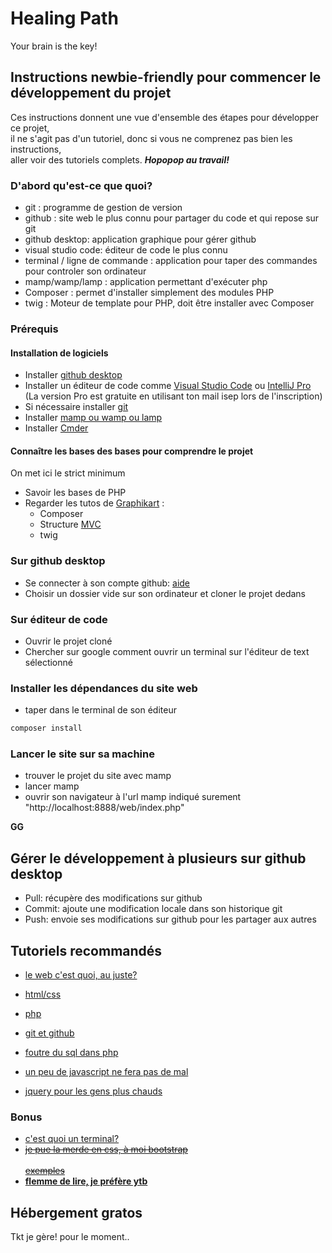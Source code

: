 # Healing Path  
Your brain is the key!  
  
## Instructions newbie-friendly pour commencer le développement du projet  
Ces instructions donnent une vue d'ensemble des étapes pour développer ce projet,  
il ne s'agit pas d'un tutoriel, donc si vous ne comprenez pas bien les instructions,  
aller voir des tutoriels complets. **_Hopopop au travail!_**  
  
### D'abord qu'est-ce que quoi?  
  
 * git :  programme de gestion de version  
 * github : site web le plus connu pour partager du code et qui repose sur git  
 * github desktop: application graphique pour gérer github  
 * visual studio code: éditeur de code le plus connu  
 * terminal / ligne de commande : application pour taper des commandes pour controler son ordinateur   
 * mamp/wamp/lamp : application permettant d'exécuter php  
 * Composer : permet d'installer simplement des modules PHP  
 * twig : Moteur de template pour PHP, doit être installer avec Composer  
  
### Prérequis  
  #### Installation de logiciels
 * Installer [github desktop](https://desktop.github.com/)  
 * Installer un éditeur de code comme [Visual Studio Code](https://code.visualstudio.com/) ou [IntelliJ Pro](https://www.jetbrains.com/fr-fr/idea/download/) (La version Pro est gratuite en utilisant ton mail isep lors de l'inscription)
 * Si nécessaire installer [git](https://git-scm.com/download/)  
 * Installer [mamp ou wamp ou lamp](https://www.mamp.info/en/windows/)  
 * Installer [Cmder](https://cmder.net/) 
  #### Connaître les bases des bases pour comprendre le projet
  On met ici le strict minimum
  * Savoir les bases de PHP
 * Regarder les tutos de [Graphikart](https://www.youtube.com/c/grafikart/playlists) :
	 * Composer
	 * Structure [MVC](https://www.youtube.com/watch?v=a3NZtp3FJEE&feature=emb_logo)
	 * twig

	
  
### Sur github desktop  
* Se connecter à son compte github: [ aide ]( https://docs.github.com/en/free-pro-team@latest/desktop/installing-and-configuring-github-desktop/setting-up-github-desktop)  
* Choisir un dossier vide sur son ordinateur et cloner le projet dedans  
  
### Sur éditeur de code  
* Ouvrir le projet cloné  
* Chercher sur google comment ouvrir un terminal sur l'éditeur de text sélectionné  
  
### Installer les dépendances du site web  
* taper dans le terminal de son éditeur  
```bash  
composer install  
```  
  
### Lancer le site sur sa machine  
* trouver le projet du site avec mamp  
* lancer mamp  
* ouvrir son navigateur à l'url mamp indiqué surement "http://localhost:8888/web/index.php"  
  
**GG**  
  
## Gérer le développement à plusieurs sur github desktop  
* Pull: récupère des modifications sur github  
* Commit: ajoute une modification locale dans son historique git  
* Push: envoie ses modifications sur github pour les partager aux autres  
  
  
## Tutoriels recommandés  
* [le web c'est quoi, au juste?](https://openclassrooms.com/fr/courses/1946386-comprendre-le-web)  
* [html/css](https://openclassrooms.com/fr/courses/1603881-apprenez-a-creer-votre-site-web-avec-html5-et-css3)  
* [php](https://openclassrooms.com/fr/courses/918836-concevez-votre-site-web-avec-php-et-mysql)  
* [git et github](https://openclassrooms.com/fr/courses/5641721-utilisez-git-et-github-pour-vos-projets-de-developpement)  
  
* [foutre du sql dans php](https://openclassrooms.com/fr/courses/918836-concevez-votre-site-web-avec-php-et-mysql)  
* [un peu de javascript ne fera pas de mal](https://openclassrooms.com/fr/courses/1916641-dynamisez-vos-sites-web-avec-javascript/2725486-tp-un-formulaire-interactif)  
* [jquery pour les gens plus chauds](https://openclassrooms.com/fr/courses/1567926-un-site-web-dynamique-avec-jquery)  
  
### Bonus  
* [c'est quoi un terminal?](https://openclassrooms.com/fr/courses/4614926/next-page-to-do)  
* ~~[je pue la merde en css, à moi bootstrap](https://getbootstrap.com/)  
</br>[exemples](https://getbootstrap.com/docs/4.0/components/buttons/)~~  
* **[flemme de lire, je préfère ytb](https://www.youtube.com/user/grafikarttv)**  
  
## Hébergement gratos  
Tkt je gère! pour le moment..
